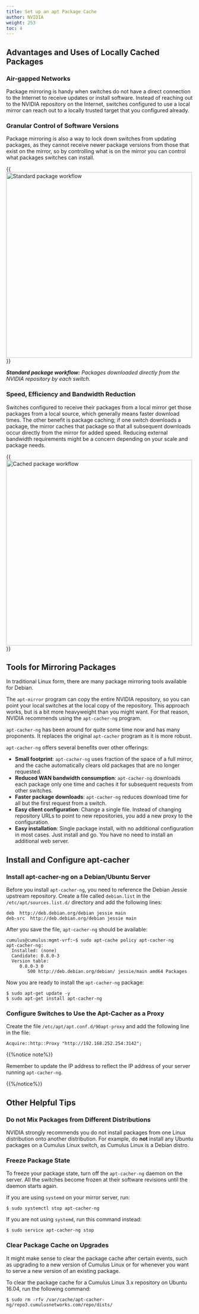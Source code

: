 ```yaml
---
title: Set up an apt Package Cache
author: NVIDIA
weight: 253
toc: 4
---
```


## Advantages and Uses of Locally Cached Packages
<!-- vale off -->
### Air-gapped Networks
<!-- vale on -->
Package mirroring is handy when switches do not have a direct connection to the Internet to receive updates or install software. Instead of reaching out to the NVIDIA repository on the Internet, switches configured to use a local mirror can reach out to a locally trusted target that you configured already.

### Granular Control of Software Versions

Package mirroring is also a way to lock down switches from updating packages, as they cannot receive newer package versions from those that exist on the mirror, so by controlling what is on the mirror you can control what packages switches can install.

{{<img src="/images/knowledge-base/apt-pkg-cache-Standard-Package-Workflow.png" alt="Standard package workflow" width="500px">}}

***Standard package workflow:*** *Packages downloaded directly from the NVIDIA repository by each switch.*

### Speed, Efficiency and Bandwidth Reduction

Switches configured to receive their packages from a local mirror get those packages from a local source, which generally means faster download times. The other benefit is package caching; if one switch downloads a package, the mirror caches that package so that all subsequent downloads occur directly from the mirror for added speed. Reducing external bandwidth requirements might be a concern depending on your scale and package needs.

{{<img src="/images/knowledge-base/apt-pkg-cache-Cached-Package-Workflow.png" alt="Cached package workflow" width="500px">}}

## Tools for Mirroring Packages

In traditional Linux form, there are many package mirroring tools available for Debian.

The `apt-mirror` program can copy the entire NVIDIA repository, so you can point your local switches at the local copy of the repository. This approach works, but is a bit more heavyweight than you might want. For that reason, NVIDIA recommends using the `apt-cacher-ng` program.

`apt-cacher-ng` has been around for quite some time now and has many proponents. It replaces the original `apt-cacher` program as it is more robust.

`apt-cacher-ng` offers several benefits over other offerings:

- **Small footprint**: `apt-cacher-ng` uses fraction of the space of a full mirror, and the cache automatically clears old packages that are no longer requested.
- **Reduced WAN bandwidth consumption**: `apt-cacher-ng` downloads each package only one time and caches it for subsequent requests from other switches.
- **Faster package downloads**: `apt-cacher-ng` reduces download time for all but the first request from a switch.
- **Easy client configuration**: Change a single file. Instead of changing repository URLs to point to new repositories, you add a new proxy to the configuration.
- **Easy installation**: Single package install, with no additional configuration in most cases. Just install and go. You have no need to install an additional web server.
<!-- vale off -->
## Install and Configure apt-cacher

### Install apt-cacher-ng on a Debian/Ubuntu Server
<!-- vale on -->
Before you install `apt-cacher-ng`, you need to reference the Debian Jessie upstream repository. Create a file called `debian.list` in the `/etc/apt/sources.list.d/` directory and add the following lines:

    deb  http://deb.debian.org/debian jessie main
    deb-src  http://deb.debian.org/debian jessie main

After you save the file, `apt-cacher-ng` should be available:

    cumulus@cumulus:mgmt-vrf:~$ sudo apt-cache policy apt-cacher-ng
    apt-cacher-ng:
      Installed: (none)
      Candidate: 0.8.0-3
      Version table:
         0.8.0-3 0
            500 http://deb.debian.org/debian/ jessie/main amd64 Packages

Now you are ready to install the `apt-cacher-ng` package:

    $ sudo apt-get update -y
    $ sudo apt-get install apt-cacher-ng
<!-- vale off -->
### Configure Switches to Use the Apt-Cacher as a Proxy
<!-- vale on -->
Create the file `/etc/apt/apt.conf.d/90apt-proxy` and add the following line in the file:

    Acquire::http::Proxy "http://192.168.252.254:3142";

{{%notice note%}}

Remember to update the IP address to reflect the IP address of your server running `apt-cacher-ng`.

{{%/notice%}}

## Other Helpful Tips

### Do not Mix Packages from Different Distributions

NVIDIA strongly recommends you do not install packages from one Linux distribution onto another distribution. For example, do **not** install any Ubuntu packages on a Cumulus Linux switch, as Cumulus Linux is a Debian distro.

### Freeze Package State

To freeze your package state, turn off the `apt-cacher-ng` daemon on the server. All the switches become frozen at their software revisions until the daemon starts again.

If you are using `systemd` on your mirror server, run:

    $ sudo systemctl stop apt-cacher-ng

If you are not using `systemd`, run this command instead:

    $ sudo service apt-cacher-ng stop

### Clear Package Cache on Upgrades

It might make sense to clear the package cache after certain events, such as upgrading to a new version of Cumulus Linux or for whenever you want to serve a new version of an existing package.

To clear the package cache for a Cumulus Linux 3.x repository on Ubuntu 16.04, run the following command:

    $ sudo rm -rfv /var/cache/apt-cacher-ng/repo3.cumulusnetworks.com/repo/dists/
